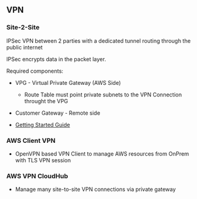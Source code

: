 ## VPN

### Site-2-Site

IPSec VPN between 2 parties with a dedicated tunnel routing through the public internet

IPSec encrypts data in the packet layer.

Required components:
  * VPG - Virtual Private Gateway (AWS Side)
    * Route Table must point private subnets to the VPN Connection throught the VPG
  * Customer Gateway - Remote side

* [Getting Started Guide](https://docs.aws.amazon.com/vpn/latest/s2svpn/SetUpVPNConnections.html)

### AWS Client VPN

* OpenVPN based VPN Client to manage AWS resources from OnPrem with TLS VPN session

### AWS VPN CloudHub

* Manage many site-to-site VPN connections via private gateway

